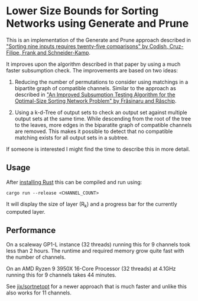 # Lower Size Bounds for Sorting Networks using Generate and Prune

This is an implementation of the Generate and Prune approach described in
["Sorting nine inputs requires twenty-five comparisons" by Codish, Cruz-Filipe,
Frank and Schneider-Kamp][0].

It improves upon the algorithm described in that paper by using a much faster
subsumption check. The improvements are based on two ideas:

1. Reducing the number of permutations to consider using matchings in a
   bipartite graph of compatible channels. Similar to the approach as described
   in ["An Improved Subsumption Testing Algorithm for the Optimal-Size Sorting
   Network Problem" by Frăsinaru and Răschip][1].

2. Using a k-d-Tree of output sets to check an output set against multiple
   output sets at the same time. While descending from the root of the tree to
   the leaves, more edges in the biparatite graph of compatible channels are
   removed. This makes it possible to detect that no compatible matching exists
   for all output sets in a subtree.

If someone is interested I might find the time to describe this in more detail.

## Usage

After [installing Rust][2] this can be compiled and run using:

`cargo run --release <CHANNEL_COUNT>`

It will display the size of layer (R<sub>k</sub>) and a progress bar for the
currently computed layer.

## Performance

On a scaleway GP1-L instance (32 threads) running this for 9 channels took less
than 2 hours. The runtime and required memory grow quite fast with the number
of channels.

On an AMD Ryzen 9 3950X 16-Core Processor (32 threads) at 4.1GHz running this
for 9 channels takes 44 minutes.

See [jix/sortnetopt][3] for a newer approach that is much faster and unlike
this also works for 11 channels.


[0]: https://doi.org/10.1016/j.jcss.2015.11.014
[1]: https://doi.org/10.1007/978-3-030-19212-9_19
[2]: https://www.rust-lang.org/tools/install
[3]: https://github.com/jix/sortnetopt
